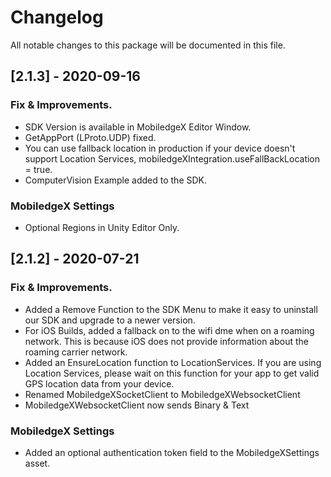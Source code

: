 # Changelog
All notable changes to this package will be documented in this file.

## [2.1.3] - 2020-09-16

### Fix & Improvements.
- SDK Version is available in MobiledgeX Editor Window.
- GetAppPort (LProto.UDP) fixed.
- You can use fallback location in production if your device doesn't support Location Services, mobiledgeXIntegration.useFallBackLocation = true.
- ComputerVision Example added to the SDK.

### MobiledgeX Settings 
- Optional Regions in Unity Editor Only. 

## [2.1.2] - 2020-07-21

### Fix & Improvements.
- Added a Remove Function to the SDK Menu to make it easy to uninstall our SDK and upgrade to a newer version.
- For iOS Builds, added a fallback on to the wifi dme when on a roaming network. This is because iOS does not provide information about the roaming carrier network.
- Added an EnsureLocation function to LocationServices. If you are using Location Services, please wait on this function for your app to get valid GPS location data from your device. 
- Renamed MobiledgeXSocketClient to MobiledgeXWebsocketClient 
- MobiledgeXWebsocketClient now sends Binary & Text

### MobiledgeX Settings 
- Added an optional authentication token field to the MobiledgeXSettings asset. 
